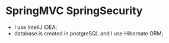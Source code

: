 # SpringMVC SpringSecurity
  - I use InteliJ IDEA;
  - database is created in postgreSQL and I use  Hibernate ORM;
